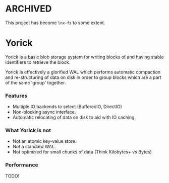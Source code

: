 # ARCHIVED

This project has become `lnx-fs` to some extent.

# Yorick

Yorick is a basic blob storage system for writing blocks of and having stable identifiers to retrieve the block.

Yorick is effectively a glorified WAL which performs automatic compaction and re-structuring of data on disk
in order to group blocks which are a part of the same 'group' together.


### Features

- Multiple IO backends to select (BufferedIO, DirectIO)
- Non-blocking async interface.
- Automatic relocating of data on disk to aid with IO caching.


### What Yorick is not

- Not an atomic key-value store.
- Not a standard WAL.
- Not optimised for small chunks of data (Think Kilobytes+ vs Bytes)


### Performance

TODO!

